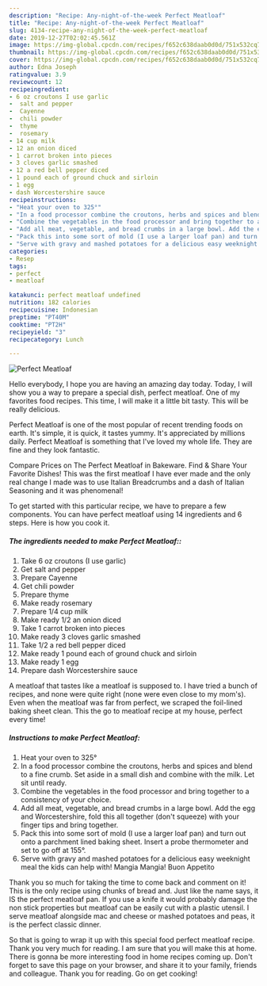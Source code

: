 ```yaml
---
description: "Recipe: Any-night-of-the-week Perfect Meatloaf"
title: "Recipe: Any-night-of-the-week Perfect Meatloaf"
slug: 4134-recipe-any-night-of-the-week-perfect-meatloaf
date: 2019-12-27T02:02:45.561Z
image: https://img-global.cpcdn.com/recipes/f652c638daab0d0d/751x532cq70/perfect-meatloaf-recipe-main-photo.jpg
thumbnail: https://img-global.cpcdn.com/recipes/f652c638daab0d0d/751x532cq70/perfect-meatloaf-recipe-main-photo.jpg
cover: https://img-global.cpcdn.com/recipes/f652c638daab0d0d/751x532cq70/perfect-meatloaf-recipe-main-photo.jpg
author: Edna Joseph
ratingvalue: 3.9
reviewcount: 12
recipeingredient:
- 6 oz croutons I use garlic
-  salt and pepper
-  Cayenne
-  chili powder
-  thyme
-  rosemary
- 14 cup milk
- 12 an onion diced
- 1 carrot broken into pieces
- 3 cloves garlic smashed
- 12 a red bell pepper diced
- 1 pound each of ground chuck and sirloin
- 1 egg
- dash Worcestershire sauce
recipeinstructions:
- "Heat your oven to 325°"
- "In a food processor combine the croutons, herbs and spices and blend to a fine crumb. Set aside in a small dish and combine with the milk. Let sit until ready."
- "Combine the vegetables in the food processor and bring together to a consistency of your choice."
- "Add all meat, vegetable, and bread crumbs in a large bowl. Add the egg and Worcestershire, fold this all together (don&#39;t squeeze) with your finger tips and bring together."
- "Pack this into some sort of mold (I use a larger loaf pan) and turn out onto a parchment lined baking sheet. Insert a probe thermometer and set to go off at 155°."
- "Serve with gravy and mashed potatoes for a delicious easy weeknight meal the kids can help with! Mangia Mangia! Buon Appetito"
categories:
- Resep
tags:
- perfect
- meatloaf

katakunci: perfect meatloaf undefined
nutrition: 182 calories
recipecuisine: Indonesian
preptime: "PT40M"
cooktime: "PT2H"
recipeyield: "3"
recipecategory: Lunch

---
```



![Perfect Meatloaf](https://img-global.cpcdn.com/recipes/f652c638daab0d0d/751x532cq70/perfect-meatloaf-recipe-main-photo.jpg)

Hello everybody, I hope you are having an amazing day today. Today, I will show you a way to prepare a special dish, perfect meatloaf. One of my favorites food recipes. This time, I will make it a little bit tasty. This will be really delicious.

Perfect Meatloaf is one of the most popular of recent trending foods on earth. It's simple, it is quick, it tastes yummy. It's appreciated by millions daily. Perfect Meatloaf is something that I've loved my whole life. They are fine and they look fantastic.

Compare Prices on The Perfect Meatloaf in Bakeware. Find &amp; Share Your Favorite Dishes! This was the first meatloaf I have ever made and the only real change I made was to use Italian Breadcrumbs and a dash of Italian Seasoning and it was phenomenal!


To get started with this particular recipe, we have to prepare a few components. You can have perfect meatloaf using 14 ingredients and 6 steps. Here is how you cook it.

##### The ingredients needed to make Perfect Meatloaf::

1. Take 6 oz croutons (I use garlic)
1. Get  salt and pepper
1. Prepare  Cayenne
1. Get  chili powder
1. Prepare  thyme
1. Make ready  rosemary
1. Prepare 1/4 cup milk
1. Make ready 1/2 an onion diced
1. Take 1 carrot broken into pieces
1. Make ready 3 cloves garlic smashed
1. Take 1/2 a red bell pepper diced
1. Make ready 1 pound each of ground chuck and sirloin
1. Make ready 1 egg
1. Prepare dash Worcestershire sauce


A meatloaf that tastes like a meatloaf is supposed to. I have tried a bunch of recipes, and none were quite right (none were even close to my mom&#39;s). Even when the meatloaf was far from perfect, we scraped the foil-lined baking sheet clean. This the go to meatloaf recipe at my house, perfect every time! 

##### Instructions to make Perfect Meatloaf:

1. Heat your oven to 325°
1. In a food processor combine the croutons, herbs and spices and blend to a fine crumb. Set aside in a small dish and combine with the milk. Let sit until ready.
1. Combine the vegetables in the food processor and bring together to a consistency of your choice.
1. Add all meat, vegetable, and bread crumbs in a large bowl. Add the egg and Worcestershire, fold this all together (don&#39;t squeeze) with your finger tips and bring together.
1. Pack this into some sort of mold (I use a larger loaf pan) and turn out onto a parchment lined baking sheet. Insert a probe thermometer and set to go off at 155°.
1. Serve with gravy and mashed potatoes for a delicious easy weeknight meal the kids can help with! Mangia Mangia! Buon Appetito


Thank you so much for taking the time to come back and comment on it! This is the only recipe using chunks of bread and. Just like the name says, it IS the perfect meatloaf pan. If you use a knife it would probably damage the non stick properties but meatloaf can be easily cut with a plastic utensil. I serve meatloaf alongside mac and cheese or mashed potatoes and peas, it is the perfect classic dinner. 

So that is going to wrap it up with this special food perfect meatloaf recipe. Thank you very much for reading. I am sure that you will make this at home. There is gonna be more interesting food in home recipes coming up. Don't forget to save this page on your browser, and share it to your family, friends and colleague. Thank you for reading. Go on get cooking!
